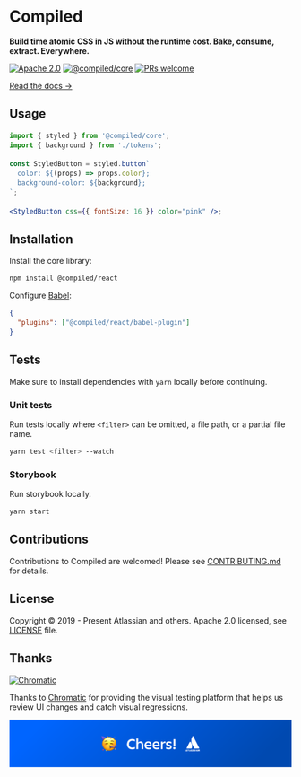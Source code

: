 # Compiled

**Build time atomic CSS in JS without the runtime cost. Bake, consume, extract. Everywhere.**

[![Apache 2.0](https://img.shields.io/badge/license-Apache%202.0-blue.svg?style=flat-square)](./LICENSE)
[![@compiled/core](https://img.shields.io/npm/v/@compiled/core.svg?style=flat-square)](https://www.npmjs.com/package/@compiled/core)
[![PRs welcome](https://img.shields.io/badge/PRs-welcome-brightgreen.svg?style=flat-square)](./CONTRIBUTING.md)

[Read the docs →](https://compiledcssinjs.com)

## Usage

```jsx
import { styled } from '@compiled/core';
import { background } from './tokens';

const StyledButton = styled.button`
  color: ${(props) => props.color};
  background-color: ${background};
`;

<StyledButton css={{ fontSize: 16 }} color="pink" />;
```

## Installation

Install the core library:

```bash
npm install @compiled/react
```

Configure [Babel](https://babeljs.io/docs/en/config-files):

```json
{
  "plugins": ["@compiled/react/babel-plugin"]
}
```

## Tests

Make sure to install dependencies with `yarn` locally before continuing.

### Unit tests

Run tests locally where `<filter>` can be omitted,
a file path,
or a partial file name.

```bash
yarn test <filter> --watch
```

### Storybook

Run storybook locally.

```bash
yarn start
```

## Contributions

Contributions to Compiled are welcomed!
Please see [CONTRIBUTING.md](./CONTRIBUTING.md) for details.

## License

Copyright © 2019 - Present Atlassian and others.
Apache 2.0 licensed,
see [LICENSE](./LICENSE) file.

## Thanks

<a href="https://www.chromatic.com/"><img src="https://user-images.githubusercontent.com/321738/84662277-e3db4f80-af1b-11ea-88f5-91d67a5e59f6.png" width="153" height="30" alt="Chromatic" /></a>

Thanks to [Chromatic](https://www.chromatic.com/) for providing the visual testing platform that helps us review UI changes and catch visual regressions.

[![Atlassian](https://raw.githubusercontent.com/atlassian-internal/oss-assets/master/banner-cheers-light.png)](https://atlassian.com)
